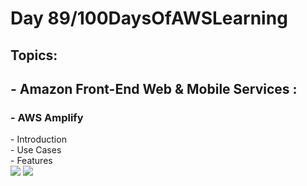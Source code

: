 <h1> Day 89/100DaysOfAWSLearning </h1>
<h2> Topics: </h2>

 <h2>  - Amazon Front-End Web & Mobile Services : </h2>


<h3> - AWS Amplify </h3> 
      - Introduction <br>
      - Use Cases <br>
      - Features <br>
      
               
<img src = "https://github.com/thetechgirlgita/100-days-of-aws-learning/blob/master/Images/Day89/89_1.jpg?raw=true">
<img src = "https://github.com/thetechgirlgita/100-days-of-aws-learning/blob/master/Images/Day89/89_2.jpg?raw=true">
